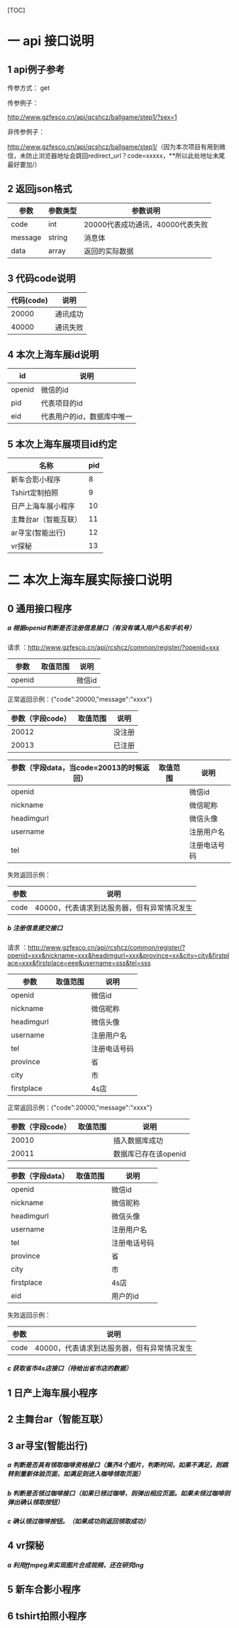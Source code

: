   

[TOC]

# 一 api 接口说明

## **1** api例子参考

传参方式： get

传参例子：

<http://www.gzfesco.cn/api/qcshcz/ballgame/step1/?sex=1>

非传参例子：

<http://www.gzfesco.cn/api/qcshcz/ballgame/step1/>（因为本次项目有用到微信，未防止浏览器地址会跳回redirect_url？code=xxxxx，**所以此处地址末尾最好要加/）

## **2** 返回json格式

| **参数** | **参数类型** | **参数说明**                     |
| -------- | ------------ | -------------------------------- |
| code     | int          | 20000代表成功通讯，40000代表失败 |
| message  | string       | 消息体                           |
| data     | array        | 返回的实际数据                   |

## **3** 代码code说明

| 代码(code) | **说明** |
| ---------- | -------- |
| 20000      | 通讯成功 |
| 40000      | 通讯失败 |

## 4 本次上海车展id说明

| id     | 说明                       |
| ------ | -------------------------- |
| openid | 微信的id                   |
| pid    | 代表项目的id               |
| eid    | 代表用户的id，数据库中唯一 |

## 5 本次上海车展项目id约定

| 名称                 | pid  |
| -------------------- | ---- |
| 新车合影小程序       | 8    |
| Tshirt定制拍照       | 9    |
| 日产上海车展小程序   | 10   |
| 主舞台ar（智能互联） | 11   |
| ar寻宝(智能出行)     | 12   |
| vr探秘               | 13   |

# 二 本次上海车展实际接口说明

## 0 通用接口程序

##### a 根据openid判断是否注册信息接口（有没有填入用户名和手机号）

请求 ：http://www.gzfesco.cn/api/rcshcz/common/register/?openid=xxx

| **参数** | **取值范围** | **说明** |
| -------- | ------------ | -------- |
| openid   |              | 微信id   |

正常返回示例：{"code":20000,"message":"xxxx"}

| **参数**（字段code） | **取值范围** | **说明** |
| -------------------- | ------------ | -------- |
| 20012                |              | 没注册   |
| 20013                |              | 已注册   |

| **参数**（字段data，当code=20013的时候返回） | **取值范围** | **说明**     |
| -------------------------------------------- | ------------ | ------------ |
| openid                                       |              | 微信id       |
| nickname                                     |              | 微信昵称     |
| headimgurl                                   |              | 微信头像     |
| username                                     |              | 注册用户名   |
| tel                                          |              | 注册电话号码 |

失败返回示例：

| 参数 | 说明                                        |
| ---- | ------------------------------------------- |
| code | 40000，代表请求到达服务器，但有异常情况发生 |

##### b 注册信息提交接口

请求 ：http://www.gzfesco.cn/api/rcshcz/common/register/?openid=xxx&nickname=xxx&headimgurl=xxx&province=xx&city=city&firstplace=xxx&firstplace=eee&username=sss&tel=sss

| **参数**   | **取值范围** | **说明**     |
| ---------- | ------------ | ------------ |
| openid     |              | 微信id       |
| nickname   |              | 微信昵称     |
| headimgurl |              | 微信头像     |
| username   |              | 注册用户名   |
| tel        |              | 注册电话号码 |
| province   |              | 省           |
| city       |              | 市           |
| firstplace |              | 4s店         |

正常返回示例：{"code":20000,"message":"xxxx"}

| **参数**（字段code） | **取值范围** | **说明**             |
| -------------------- | ------------ | -------------------- |
| 20010                |              | 插入数据库成功       |
| 20011                |              | 数据库已存在该openid |

| **参数**（字段data） | **取值范围** | **说明**     |
| -------------------- | ------------ | ------------ |
| openid               |              | 微信id       |
| nickname             |              | 微信昵称     |
| headimgurl           |              | 微信头像     |
| username             |              | 注册用户名   |
| tel                  |              | 注册电话号码 |
| province             |              | 省           |
| city                 |              | 市           |
| firstplace           |              | 4s店         |
| eid                  |              | 用户的id     |

失败返回示例：

| **参数** | **说明**                                    |
| -------- | ------------------------------------------- |
| code     | 40000，代表请求到达服务器，但有异常情况发生 |

##### c 获取省市4s店接口（待给出省市店的数据）



## 1 日产上海车展小程序









## 2 主舞台ar（智能互联）







## 3 ar寻宝(智能出行)

##### a 判断是否具有领取咖啡资格接口（集齐4个图片，判断时间，如果不满足，则跳转到重新体验页面，如满足则进入咖啡领取页面）

##### b 判断是否领过咖啡接口（如果已领过咖啡，则弹出相应页面。如果未领过咖啡则弹出确认领取按钮）

##### c 确认领过咖啡按钮。（如果成功则返回领取成功）

## 4 vr探秘

##### a 利用ffmpeg来实现图片合成视频，还在研究ing

## 5 新车合影小程序

##### 

## 6 tshirt拍照小程序







 

 